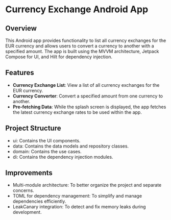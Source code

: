 # Currency Exchange Android App

## Overview

This Android app provides functionality to list all currency exchanges for the EUR currency and allows users to convert a currency to another with a specified amount. The app is built using the MVVM architecture, Jetpack Compose for UI, and Hilt for dependency injection.

## Features

- **Currency Exchange List**: View a list of all currency exchanges for the EUR currency.
- **Currency Converter**: Convert a specified amount from one currency to another.
- **Pre-fetching Data**: While the splash screen is displayed, the app fetches the latest currency exchange rates to be used within the app.

## Project Structure

- ui: Contains the UI components.
- data: Contains the data models and repository classes.
- domain: Contains the use cases.
- di: Contains the dependency injection modules.

## Improvements
- Multi-module architecture: To better organize the project and separate concerns.
- TOML for dependency management: To simplify and manage dependencies efficiently.
- LeakCanary integration: To detect and fix memory leaks during development.
